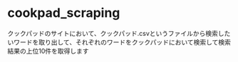 # cookpad_scraping
クックパッドのサイトにおいて、クックパッド.csvというファイルから検索したいワードを取り出して、それぞれのワードをクックパッドにおいて検索して検索結果の上位10件を取得します
